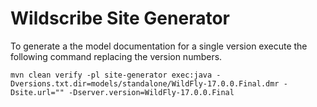 Wildscribe Site Generator
==================================

To generate a the model documentation for a single version execute the following command replacing the version numbers.

```
mvn clean verify -pl site-generator exec:java -Dversions.txt.dir=models/standalone/WildFly-17.0.0.Final.dmr -Dsite.url="" -Dserver.version=WildFly-17.0.0.Final
```
